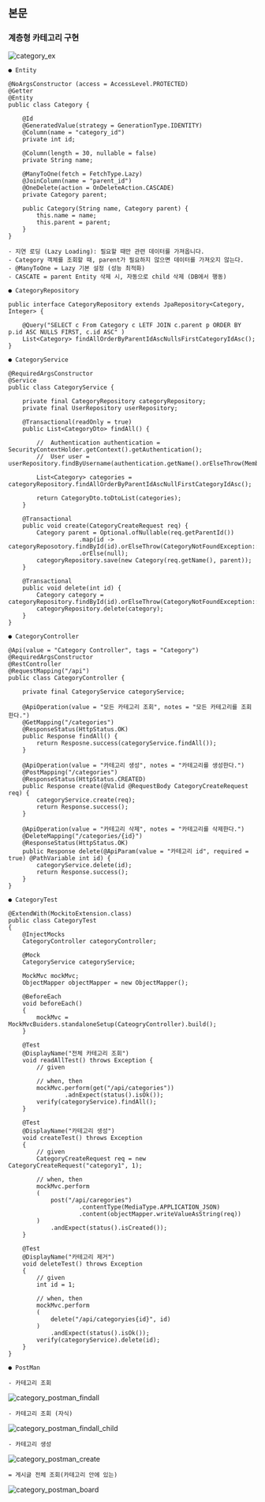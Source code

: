 ## 본문

### 계층형 카테고리 구현

![category_ex](../img/category_ex.png)

    ● Entity

    @NoArgsConstructor (access = AccessLevel.PROTECTED)
    @Getter
    @Entity
    public class Category {

        @Id
        @GeneratedValue(strategy = GenerationType.IDENTITY)
        @Column(name = "category_id")
        private int id;

        @Column(length = 30, nullable = false)
        private String name;

        @ManyToOne(fetch = FetchType.Lazy) 
        @JoinColumn(name = "parent_id") 
        @OneDelete(action = OnDeleteAction.CASCADE)
        private Category parent;

        public Category(String name, Category parent) {
            this.name = name;
            this.parent = parent;
        }
    }

    - 지연 로딩 (Lazy Loading): 필요할 때만 관련 데이터를 가져옵니다.
    - Category 객체를 조회할 때, parent가 필요하지 않으면 데이터를 가져오지 않는다.
    - @ManyToOne = Lazy 기본 설정 (성능 최적화)
    - CASCATE = parent Entity 삭제 시, 자동으로 child 삭제 (DB에서 행동)

    ● CategoryRepository

    public interface CategoryRepository extends JpaRepository<Category, Integer> {

        @Query("SELECT c From Category c LETF JOIN c.parent p ORDER BY p.id ASC NULLS FIRST, c.id ASC" )
        List<Category> findAllOrderByParentIdAscNullsFirstCategoryIdAsc();
    }

    ● CategoryService

    @RequiredArgsConstructor
    @Service
    public class CategoryService {

        private final CategoryRepository categoryRepository;
        private final UserRepository userRepository;

        @Transactional(readOnly = true)
        public List<CategoryDto> findAll() {
            
            //  Authentication authentication = SecurityContextHolder.getContext().getAuthentication();
            //  User user = userRepository.findByUsername(authentication.getName().orElseThrow(MemberNotFoundException::new));

            List<Category> categories = categoryRepository.findAllOrderByParentIdAscNullFirstCategoryIdAsc();

            return CategoryDto.toDtoList(categories);
        }

        @Transactional
        public void create(CategoryCreateRequest req) {
            Category parent = Optional.ofNullable(req.getParentId())
                        .map(id -> categoryReposotory.findById(id).orElseThrow(CategoryNotFoundException::new))
                        .orElse(null);
            categoryRepository.save(new Category(req.getName(), parent));
        }

        @Transactional
        public void delete(int id) {
            Category category = categoryRepository.findById(id).orElseThrow(CategoryNotFoundException::new);
            categoryRepository.delete(category);
        }
    }

    ● CategoryController

    @Api(value = "Category Controller", tags = "Category")
    @RequiredArgsConstructor
    @RestController
    @RequestMapping("/api")
    public class CategoryController {
        
        private final CategoryService categoryService;

        @ApiOperation(value = "모든 카테고리 조회", notes = "모든 카테고리를 조회한다.")
        @GetMapping("/categories")
        @ResponseStatus(HttpStatus.OK)
        public Response findAll() {
            return Resposne.success(categoryService.findAll());
        }

        @ApiOperation(value = "카테고리 생성", notes = "카테고리를 생성한다.")
        @PostMapping("/categories")
        @ResponseStatus(HttpStatus.CREATED)
        public Response create(@Valid @RequestBody CategoryCreateRequest req) {
            categoryService.create(req);
            return Response.success();
        }

        @ApiOperation(value = "카테고리 삭제", notes = "카테고리를 삭제한다.")
        @DeleteMapping("/categories/{id}")
        @ResponseStatus(HttpStatus.OK)
        public Response delete(@ApiParam(value = "카테고리 id", required = true) @PathVariable int id) {
            categoryService.delete(id);
            return Response.success();
        }
    }

    ● CategoryTest

    @ExtendWith(MockitoExtension.class)
    public class CategoryTest 
    {
        @InjectMocks
        CategoryController categoryController;

        @Mock
        CategoryService categoryService;

        MockMvc mockMvc;
        ObjectMapper objectMapper = new ObjectMapper();

        @BeforeEach
        void beforeEach()
        {
            mockMvc = MockMvcBuiders.standaloneSetup(CateogryController).build();
        }

        @Test
        @DisplayName("전체 카테고리 조회")
        void readAllTest() throws Exception {
            // given

            // when, then
            mockMvc.perform(get("/api/categories"))
                    .adnExpect(status().isOk());
            verify(categoryService).findAll();
        }

        @Test
        @DisplayName("카테고리 생성")
        void createTest() throws Exception
        {
            // given
            CategoryCreateRequest req = new CategoryCreateRequest("category1", 1);

            // when, then
            mockMvc.perform
            (
                post("/api/caregories")
                        .contentType(MediaType.APPLICATION_JSON)
                        .content(objectMapper.writeValueAsString(req))
            )
                .andExpect(status().isCreated());            
        }

        @Test
        @DisplayName("카테고리 제거")
        void deleteTest() throws Exception
        {
            // given
            int id = 1;

            // when, then
            mockMvc.perform
            (
                delete("/api/categoryies{id}", id)
            )
                .andExpect(status().isOk());
            verify(categoryService).delete(id);           
        }
    }

    ● PostMan

    - 카테고리 조회

![category_postman_findall](../img/category_postman_findall.png)   

    - 카테고리 조회 (자식)

![category_postman_findall_child](../img/category_postman_findall_child.png)    

    - 카테고리 생성

![category_postman_create](../img/category_postman_create.png)

    = 게시글 전체 조회(카테고리 안에 있는)

![category_postman_board](../img/category_postman_board.png)